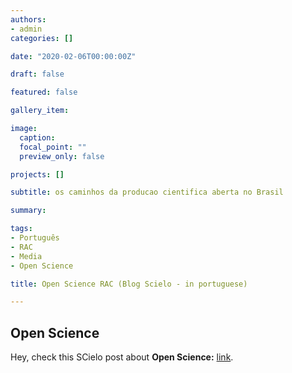 ```yaml
---
authors:
- admin
categories: []

date: "2020-02-06T00:00:00Z"

draft: false

featured: false

gallery_item:

image:
  caption: 
  focal_point: ""
  preview_only: false

projects: []

subtitle: os caminhos da producao cientifica aberta no Brasil

summary: 

tags:
- Português
- RAC
- Media
- Open Science

title: Open Science RAC (Blog Scielo - in portuguese)

---
```



## Open Science

Hey, check this SCielo post about **Open Science:**
[link](https://humanas.blog.scielo.org/blog/2020/02/06/open-science-os-caminhos-da-producao-cientifica-aberta-no-brasil/).





